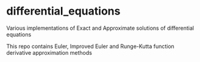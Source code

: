 # differential_equations
Various implementations of Exact and Approximate solutions of differential equations

This repo contains Euler, Improved Euler and Runge-Kutta function derivative approximation methods
